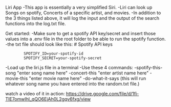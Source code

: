 Liri App
    -This app is essentially a very simplified Siri.
    -Liri can look up Songs on spotify, Concerts of a specific artist, and movies.
    -In addition to the 3 things listed above, it will log the input and the output of the search functions into the log.txt file.

Get started:
    -Make sure to get a spotify API key/secret and insert those values into a .env file in the root folder to be able to run the spotify function.
        -the txt file should look like this:
             # Spotify API keys

            SPOTIFY_ID=your-spotify-id
            SPOTIFY_SECRET=your-spotify-secret

-Load up the liri.js file in a terminal
    -Use these 4 commands:
        -spotify-this-song "enter song name here"
        -concert-this "enter artist name here"
        -movie-this "enter movie name here"
        -do-what-it-says (this will run whatever song name you have entered into the random.txt file.)

watch a video of it in action:
https://drive.google.com/file/d/1fi-TIE7omwIhl_qQO6EjAh0L2gqv6fxg/view




